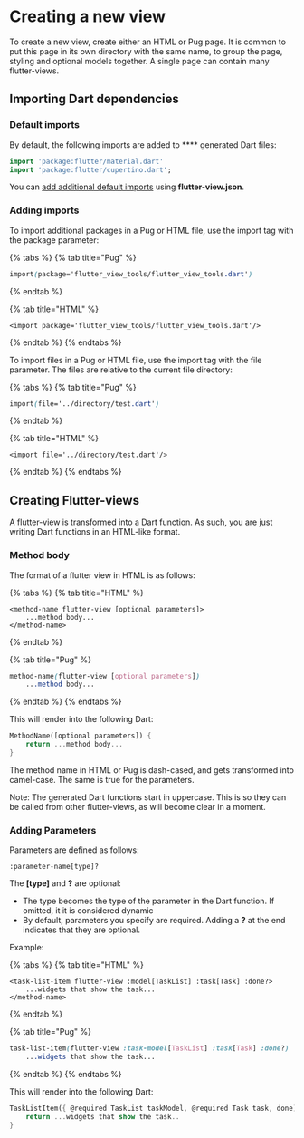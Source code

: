 # Creating a new view

To create a new view, create either an HTML or Pug page. It is common to put this page in its own directory with the same name, to group the page, styling and optional models together. A single page can contain many flutter-views.

## Importing Dart dependencies

### Default imports

By default, the following imports are added to **** generated Dart files:

```dart
import 'package:flutter/material.dart'
import 'package:flutter/cupertino.dart';
```

You can [add additional default imports](configuring-flutter-view.md#imports) using **flutter-view.json**.

### Adding imports

To import additional packages in a Pug or HTML file, use the import tag with the package parameter:

{% tabs %}
{% tab title="Pug" %}
```css
import(package='flutter_view_tools/flutter_view_tools.dart')
```
{% endtab %}

{% tab title="HTML" %}
```markup
<import package='flutter_view_tools/flutter_view_tools.dart'/>
```
{% endtab %}
{% endtabs %}

To import files in a Pug or HTML file, use the import tag with the file parameter. The files are relative to the current file directory:

{% tabs %}
{% tab title="Pug" %}
```css
import(file='../directory/test.dart')
```
{% endtab %}

{% tab title="HTML" %}
```markup
<import file='../directory/test.dart'/>
```
{% endtab %}
{% endtabs %}

## Creating Flutter-views

A flutter-view is transformed into a Dart function. As such, you are just writing Dart functions in an HTML-like format.

### Method body

The format of a flutter view in HTML is as follows:

{% tabs %}
{% tab title="HTML" %}
```markup
<method-name flutter-view [optional parameters]>
    ...method body...
</method-name>
```
{% endtab %}

{% tab title="Pug" %}
```css
method-name(flutter-view [optional parameters])
    ...method body...
```
{% endtab %}
{% endtabs %}

This will render into the following Dart:

```dart
MethodName([optional parameters]) {
    return ...method body...
}
```

The method name in HTML or Pug is dash-cased, and gets transformed into camel-case. The same is true for the parameters.

Note: The generated Dart functions start in uppercase. This is so they can be called from other flutter-views, as will become clear in a moment.

### Adding Parameters

Parameters are defined as follows:

`:parameter-name[type]?`

The **\[type\]** and **?** are optional:

* The type becomes the type of the parameter in the Dart function. If omitted, it it is considered dynamic
* By default, parameters you specify are required. Adding a **?** at the end indicates that they are optional.

Example:

{% tabs %}
{% tab title="HTML" %}
```markup
<task-list-item flutter-view :model[TaskList] :task[Task] :done?>
    ...widgets that show the task...
</method-name>
```
{% endtab %}

{% tab title="Pug" %}
```css
task-list-item(flutter-view :task-model[TaskList] :task[Task] :done?)
    ...widgets that show the task...
```
{% endtab %}
{% endtabs %}

This will render into the following Dart:

```dart
TaskListItem({ @required TaskList taskModel, @required Task task, done) {
    return ...widgets that show the task..
}
```



